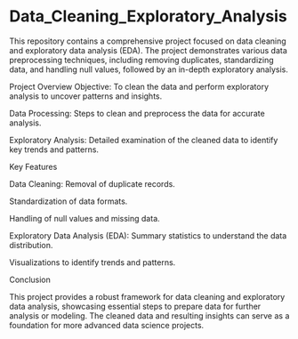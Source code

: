 # Data_Cleaning_Exploratory_Analysis

This repository contains a comprehensive project focused on data cleaning and exploratory data analysis (EDA). The project demonstrates various data preprocessing techniques, including removing duplicates, standardizing data, and handling null values, followed by an in-depth exploratory analysis.


Project Overview
Objective: To clean the data and perform exploratory analysis to uncover patterns and insights.

Data Processing: Steps to clean and preprocess the data for accurate analysis.

Exploratory Analysis: Detailed examination of the cleaned data to identify key trends and patterns.

Key Features

Data Cleaning:
Removal of duplicate records.

Standardization of data formats.

Handling of null values and missing data.

Exploratory Data Analysis (EDA):
Summary statistics to understand the data distribution.

Visualizations to identify trends and patterns.

Conclusion

This project provides a robust framework for data cleaning and exploratory data analysis, showcasing essential steps to prepare data for further analysis or modeling. The cleaned data and resulting insights can serve as a foundation for more advanced data science projects.

